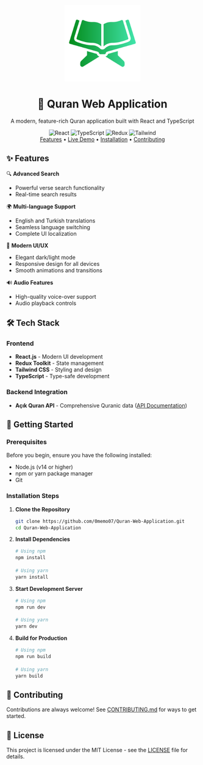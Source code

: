 <div align="center">
  <img src="src/assets/quran.png" alt="Quran Web Application" width="200"/>
  <h1>📖 Quran Web Application</h1>
  <p>A modern, feature-rich Quran application built with React and TypeScript</p>

  <div align="center">
    <img src="https://img.shields.io/badge/React-20232A?style=for-the-badge&logo=react&logoColor=61DAFB" alt="React"/>
    <img src="https://img.shields.io/badge/TypeScript-007ACC?style=for-the-badge&logo=typescript&logoColor=white" alt="TypeScript"/>
    <img src="https://img.shields.io/badge/Redux-593D88?style=for-the-badge&logo=redux&logoColor=white" alt="Redux"/>
    <img src="https://img.shields.io/badge/Tailwind_CSS-38B2AC?style=for-the-badge&logo=tailwind-css&logoColor=white" alt="Tailwind"/>
  </div>

  <div align="center">
    <a href="#features">Features</a> •
    <a href="https://deepmushaf.web.app/">Live Demo</a> •
    <a href="#installation">Installation</a> •
    <a href="#contributing">Contributing</a>
  </div>
</div>

## ✨ Features

🔍 **Advanced Search**
- Powerful verse search functionality
- Real-time search results

🌍 **Multi-language Support**
- English and Turkish translations
- Seamless language switching
- Complete UI localization

🎨 **Modern UI/UX**
- Elegant dark/light mode
- Responsive design for all devices
- Smooth animations and transitions

🔊 **Audio Features**
- High-quality voice-over support
- Audio playback controls

## 🛠️ Tech Stack

### Frontend
- **React.js** - Modern UI development
- **Redux Toolkit** - State management
- **Tailwind CSS** - Styling and design
- **TypeScript** - Type-safe development

### Backend Integration
- **Açık Quran API** - Comprehensive Quranic data ([API Documentation](https://github.com/acik-kuran/acikkuran-api))

## 🚀 Getting Started

### Prerequisites

Before you begin, ensure you have the following installed:
- Node.js (v14 or higher)
- npm or yarn package manager
- Git

### Installation Steps

1. **Clone the Repository**
   ```bash
   git clone https://github.com/0memo07/Quran-Web-Application.git
   cd Quran-Web-Application
   ```

2. **Install Dependencies**
   ```bash
   # Using npm
   npm install

   # Using yarn
   yarn install
   ```

3. **Start Development Server**
   ```bash
   # Using npm
   npm run dev

   # Using yarn
   yarn dev
   ```

4. **Build for Production**
   ```bash
   # Using npm
   npm run build

   # Using yarn
   yarn build
   ```


## 🤝 Contributing

Contributions are always welcome! See [CONTRIBUTING.md](CONTRIBUTING.md) for ways to get started.

## 📄 License

This project is licensed under the MIT License - see the [LICENSE](LICENSE) file for details.
